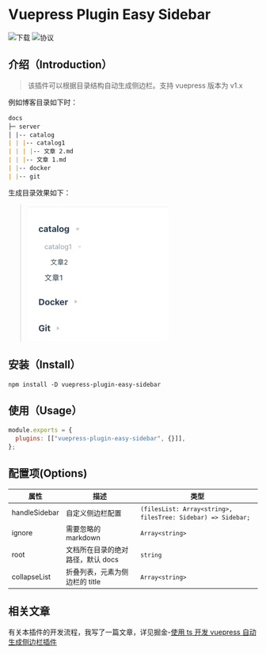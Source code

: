 # Vuepress Plugin Easy Sidebar

![下载](https://img.shields.io/npm/dw/vuepress-plugin-easy-sidebar)
![协议](https://img.shields.io/github/license/IFreeOvO/vuepress-plugin-easy-sidebar)

## 介绍（Introduction）

> 该插件可以根据目录结构自动生成侧边栏。支持 vuepress 版本为 v1.x

例如博客目录如下时：

```md
docs
├─ server
│ |-- catalog
| | |-- catalog1
| | | |-- 文章 2.md
| | |-- 文章 1.md
| |-- docker
| |-- git
```

生成目录效果如下：

> ![图](./preview.png)

## 安装（Install）

```
npm install -D vuepress-plugin-easy-sidebar
```

## 使用（Usage）

```js
module.exports = {
  plugins: [["vuepress-plugin-easy-sidebar", {}]],
};
```

## 配置项(Options)

| 属性          | 描述                              | 类型                                                         |
| ------------- | --------------------------------- | ------------------------------------------------------------ |
| handleSidebar | 自定义侧边栏配置                  | `(filesList: Array<string>, filesTree: Sidebar) => Sidebar;` |
| ignore        | 需要忽略的 markdown               | `Array<string>`                                              |
| root          | 文档所在目录的绝对路径，默认 docs | `string`                                                     |
| collapseList  | 折叠列表，元素为侧边栏的 title    | `Array<string>`                                              |

## 相关文章

有关本插件的开发流程，我写了一篇文章，详见掘金-[使用 ts 开发 vuepress 自动生成侧边栏插件](https://juejin.cn/post/7093920481899708447)
